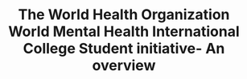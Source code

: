 --- 
abstract: '' 
authors: 
 - P Cuijpers
 -  RP Auerbach
 -  C Benjet
 -  R Bruffaerts
 -  D Ebert
 -  E Karyotaki
 -  ...
doi: '' 
featured: false 
publication: '*International journal of methods in psychiatric research*, 162' 
publication_short: '' 
publishDate: '2019-01-01' 
title: 'The World Health Organization World Mental Health International College Student initiative- An overview' 
url_code: '' 
url_dataset: '' 
url_pdf: '' 
url_poster: '' 
url_project: '' 
url_slides: '' 
url_source: '' 
url_video: '' 
---